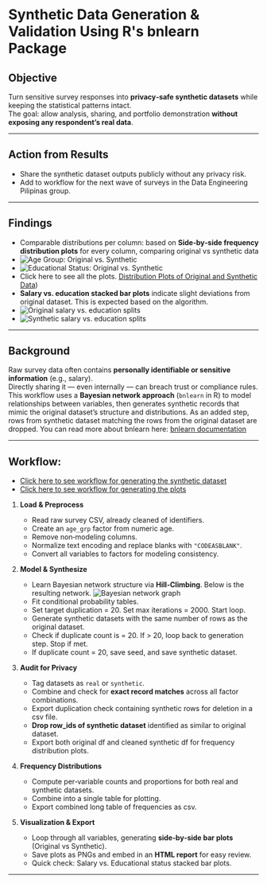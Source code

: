 # Synthetic Data Generation & Validation Using R's bnlearn Package 

## Objective  
Turn sensitive survey responses into **privacy‑safe synthetic datasets** while keeping the statistical patterns intact.  
The goal: allow analysis, sharing, and portfolio demonstration **without exposing any respondent’s real data**.

---

## Action from Results  
- Share the synthetic dataset outputs publicly without any privacy risk.
- Add to workflow for the next wave of surveys in the Data Engineering Pilipinas group.
  
---

## Findings  
- Comparable distributions per column: based on **Side‑by‑side frequency distribution plots** for every column, comparing original vs synthetic data
- ![Age Group: Original vs. Synthetic](plots_dir/age_grp.PNG)
- ![Educational Status: Original vs. Synthetic](plots_dir/educstat.PNG)
- Click here to see all the plots. [Distribution Plots of Original and Synthetic Data]([original_n774_vs_synthetic_deduped_n743.pdf))
- **Salary vs. education stacked bar plots** indicate slight deviations from original dataset. This is expected based on the algorithm.
- ![Original salary vs. education splits](sal_vs_educ_actual.PNG)
- ![Synthetic salary vs. education splits](sal_vs_educ_synth.PNG)
---

## Background  
Raw survey data often contains **personally identifiable or sensitive information** (e.g., salary).  
Directly sharing it — even internally — can breach trust or compliance rules.  
This workflow uses a **Bayesian network approach** (`bnlearn` in R) to model relationships between variables, then generates synthetic records that mimic the original dataset’s structure and distributions.  As an added step, rows from synthetic dataset matching the rows from the original dataset are dropped.
You can read more about bnlearn here: [bnlearn documentation](https://www.bnlearn.com/documentation/)

---

## Workflow: 
- [Click here to see workflow for generating the synthetic dataset](workflow_bnlearn.txt)  
- [Click here to see workflow for generating the plots](workflow_plots.txt)
1. **Load & Preprocess**  
   - Read raw survey CSV, already cleaned of identifiers.  
   - Create an `age_grp` factor from numeric age.  
   - Remove non‑modeling columns.  
   - Normalize text encoding and replace blanks with `"CODEASBLANK"`.  
   - Convert all variables to factors for modeling consistency.

2. **Model & Synthesize**  
   - Learn Bayesian network structure via **Hill‑Climbing**. Below is the resulting network. ![Bayesian network graph](bn_network_graph.PNG)
   - Fit conditional probability tables.
   - Set target duplication = 20.  Set max iterations = 2000. Start loop.
   - Generate synthetic datasets with the same number of rows as the original dataset.
   - Check if duplicate count is = 20. If > 20, loop back to generation step. Stop if met.
   - If duplicate count = 20, save seed, and save synthetic dataset. 

3. **Audit for Privacy**  
   - Tag datasets as `real` or `synthetic`.  
   - Combine and check for **exact record matches** across all factor combinations.
   - Export duplication check containing synthetic rows for deletion in a csv file.
   - **Drop row_ids of synthetic dataset** identified as similar to original dataset.
   - Export both original df and cleaned synthetic df for frequency distribution plots.

4. **Frequency Distributions**  
   - Compute per‑variable counts and proportions for both real and synthetic datasets.  
   - Combine into a single table for plotting.
   - Export combined long table of frequencies as csv.

5. **Visualization & Export**  
   - Loop through all variables, generating **side‑by‑side bar plots** (Original vs Synthetic).  
   - Save plots as PNGs and embed in an **HTML report** for easy review.
   - Quick check: Salary vs. Educational status stacked bar plots. 

---
